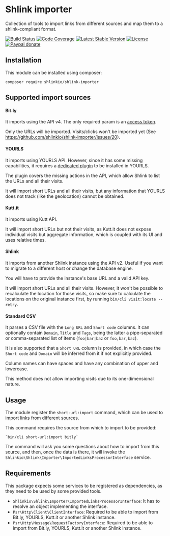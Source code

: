 # Shlink importer

Collection of tools to import links from different sources and map them to a shlink-compliant format.

[![Build Status](https://img.shields.io/github/actions/workflow/status/shlinkio/shlink-importer/ci.yml?branch=main&logo=github&style=flat-square)](https://github.com/shlinkio/shlink-importer/actions/workflows/ci.yml?query=workflow%3A%22Continuous+integration%22)
[![Code Coverage](https://img.shields.io/codecov/c/gh/shlinkio/shlink-importer/main?style=flat-square)](https://app.codecov.io/gh/shlinkio/shlink-importer)
[![Latest Stable Version](https://img.shields.io/github/release/shlinkio/shlink-importer.svg?style=flat-square)](https://packagist.org/packages/shlinkio/shlink-importer)
[![License](https://img.shields.io/github/license/shlinkio/shlink-importer.svg?style=flat-square)](https://github.com/shlinkio/shlink-importer/blob/main/LICENSE)
[![Paypal donate](https://img.shields.io/badge/Donate-paypal-blue.svg?style=flat-square&logo=paypal&colorA=aaaaaa)](https://slnk.to/donate)

## Installation

This module can be installed using composer:

    composer require shlinkio/shlink-importer

## Supported import sources

#### Bit.ly

It imports using the API v4. The only required param is an [access token](https://bitly.is/accesstoken).

Only the URLs will be imported. Visits/clicks won't be imported yet (See https://github.com/shlinkio/shlink-importer/issues/20).

#### YOURLS

It imports using YOURLS API. However, since it has some missing capabilities, it requires a [dedicated plugin](https://slnk.to/yourls-import) to be installed in YOURLS.

The plugin covers the missing actions in the API, which allow Shlink to list the URLs and all their visits.

It will import short URLs and all their visits, but any information that YOURLS does not track (like the geolocation) cannot be obtained.

#### Kutt.it

It imports using Kutt API.

It will import short URLs but not their visits, as Kutt.it does not expose individual visits but aggregate information, which is coupled with its UI and uses relative times.

#### Shlink

It imports from another Shlink instance using the API v2. Useful if you want to migrate to a different host or change the database engine.

You will have to provide the instance's base URL and a valid API key.

It will import short URLs and all their visits. However, it won't be possible to recalculate the location for those visits, so make sure to calculate the locations on the original instance first, by running `bin/cli visit:locate --retry`.

#### Standard CSV

It parses a CSV file with the `Long URL` and `Short code` columns. It can optionally contain `Domain`, `Title` and `Tags`, being the latter a pipe-separated or comma-separated list of items (`foo|bar|baz` or `foo,bar,baz`).

It is also supported that a `Short URL` column is provided, in which case the `Short code` and `Domain` will be inferred from it if not explicitly provided.

Column names can have spaces and have any combination of upper and lowercase.

This method does not allow importing visits due to its one-dimensional nature.

## Usage

The module register the `short-url:import` command, which can be used to import links from different sources.

This command requires the source from which to import to be provided:

    `bin/cli short-url:import bitly`

The command will ask you some questions about how to import from this source, and then, once the data is there, it will invoke the `Shlinkio\Shlink\Importer\ImportedLinksProcessorInterface` service.

## Requirements

This package expects some services to be registered as dependencies, as they need to be used by some provided tools.

* `Shlinkio\Shlink\Importer\ImportedLinksProcessorInterface`: It has to resolve an object implementing the interface.
* `Psr\Http\Client\ClientInterface`: Required to be able to import from Bit.ly, YOURLS, Kutt.it or another Shlink instance.
* `Psr\Http\Message\RequestFactoryInterface`: Required to be able to import from Bit.ly, YOURLS, Kutt.it or another Shlink instance.
